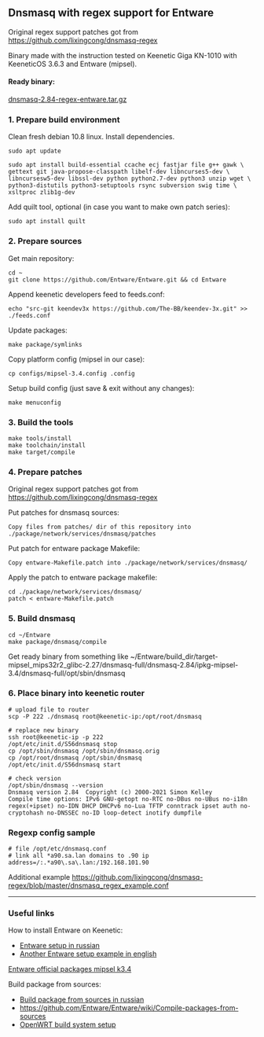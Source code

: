 ## Dnsmasq with regex support for Entware

Original regex support patches got from https://github.com/lixingcong/dnsmasq-regex

Binary made with the instruction tested on Keenetic Giga KN-1010 with KeeneticOS 3.6.3 and Entware (mipsel).


#### Ready binary:
[dnsmasq-2.84-regex-entware.tar.gz](/dnsmasq-2.84-regex-entware.tar.gz)

### 1. Prepare build environment

Clean fresh debian 10.8 linux. Install dependencies.

```shell
sudo apt update

sudo apt install build-essential ccache ecj fastjar file g++ gawk \
gettext git java-propose-classpath libelf-dev libncurses5-dev \
libncursesw5-dev libssl-dev python python2.7-dev python3 unzip wget \
python3-distutils python3-setuptools rsync subversion swig time \
xsltproc zlib1g-dev 
```

Add quilt tool, optional (in case you want to make own patch series):
```shell
sudo apt install quilt
```

### 2. Prepare sources

Get main repository:
```shell
cd ~
git clone https://github.com/Entware/Entware.git && cd Entware
```

Append keenetic developers feed to feeds.conf:
```shell
echo "src-git keendev3x https://github.com/The-BB/keendev-3x.git" >> ./feeds.conf
```

Update packages:
```shell
make package/symlinks
```

Copy platform config (mipsel in our case):
```shell
cp configs/mipsel-3.4.config .config
```

Setup build config (just save & exit without any changes):
```shell
make menuconfig
```

### 3. Build the tools

```shell
make tools/install
make toolchain/install
make target/compile
```

### 4. Prepare patches

Original regex support patches got from https://github.com/lixingcong/dnsmasq-regex

Put patches for dnsmasq sources:

```
Copy files from patches/ dir of this repository into ./package/network/services/dnsmasq/patches
```

Put patch for entware package Makefile:

```
Copy entware-Makefile.patch into ./package/network/services/dnsmasq/
```

Apply the patch to entware package makefile:

```shell
cd ./package/network/services/dnsmasq/
patch < entware-Makefile.patch
```

### 5. Build dnsmasq

```shell
cd ~/Entware
make package/dnsmasq/compile
```

Get ready binary from something like ~/Entware/build_dir/target-mipsel_mips32r2_glibc-2.27/dnsmasq-full/dnsmasq-2.84/ipkg-mipsel-3.4/dnsmasq-full/opt/sbin/dnsmasq

### 6. Place binary into keenetic router

```
# upload file to router
scp -P 222 ./dnsmasq root@keenetic-ip:/opt/root/dnsmasq

# replace new binary
ssh root@keenetic-ip -p 222
/opt/etc/init.d/S56dnsmasq stop
cp /opt/sbin/dnsmasq /opt/sbin/dnsmasq.orig
cp /opt/root/dnsmasq /opt/sbin/dnsmasq
/opt/etc/init.d/S56dnsmasq start

# check version
/opt/sbin/dnsmasq --version
Dnsmasq version 2.84  Copyright (c) 2000-2021 Simon Kelley
Compile time options: IPv6 GNU-getopt no-RTC no-DBus no-UBus no-i18n regex(+ipset) no-IDN DHCP DHCPv6 no-Lua TFTP conntrack ipset auth no-cryptohash no-DNSSEC no-ID loop-detect inotify dumpfile
```

### Regexp config sample

```
# file /opt/etc/dnsmasq.conf
# link all *a90.sa.lan domains to .90 ip
address=/:.*a90\.sa\.lan:/192.168.101.90
```

Additional example https://github.com/lixingcong/dnsmasq-regex/blob/master/dnsmasq_regex_example.conf

---
### Useful links

How to install Entware on Keenetic:
- [Entware setup in russian](https://forum.keenetic.net/topic/4299-entware/)
- [Another Entware setup example in english](https://help.keenetic.com/hc/en-us/articles/360000264829-Installation-and-configuration-of-the-rTorrent-OPKG-package)

[Entware official packages mipsel k3.4](https://bin.entware.net/mipselsf-k3.4/Packages.html)

Build package from sources:
- [Build package from sources in russian](https://forum.keenetic.net/topic/1288-%D1%81%D0%B0%D0%BC%D0%BE%D1%81%D1%82%D0%BE%D1%8F%D1%82%D0%B5%D0%BB%D1%8C%D0%BD%D0%B0%D1%8F-%D1%81%D0%B1%D0%BE%D1%80%D0%BA%D0%B0-%D0%BF%D0%B0%D0%BA%D0%B5%D1%82%D0%BE%D0%B2/)
- https://github.com/Entware/Entware/wiki/Compile-packages-from-sources
- [OpenWRT build system setup](https://openwrt.org/docs/guide-developer/build-system/install-buildsystem)

